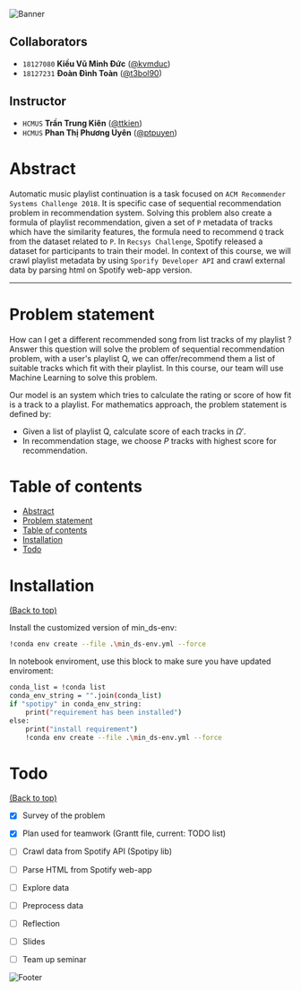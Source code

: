 <!-- Add banner here -->
![Banner](https://i.imgur.com/j4SyTWD.png)



## Collaborators
- `18127080` **Kiều Vũ Minh Đức** ([@kvmduc](https://github.com/kvmduc))
- `18127231` **Đoàn Đình Toàn** ([@t3bol90](https://github.com/t3bol90))
## Instructor
- `HCMUS` **Trần Trung Kiên** ([@ttkien](ttkien@fit.hcmus.edu.vn))
- `HCMUS` **Phan Thị Phương Uyên** ([@ptpuyen](ptpuyen@fit.hcmus.edu.vn))

# Abstract

Automatic music playlist continuation is a task focused on `ACM Recommender Systems Challenge 2018`. It is specific case of sequential recommendation problem in recommendation system. Solving this problem also create a formula of playlist recommendation, given a set of `P` metadata of tracks which have the similarity features, the formula need to recommend `Q` track from the dataset related to `P`. In `Recsys Challenge`, Spotify released a dataset for participants to train their model. In context of this course, we will crawl playlist metadata by using `Sporify Developer API` and crawl external  data by parsing html on Spotify web-app version.

---
<div style="page-break-after: always"></div>

# Problem statement
How can I get a different recommended song from list tracks of my playlist ? Answer this question will solve the problem of sequential recommendation problem, with a user's playlist Q, we can offer/recommend them a list of suitable tracks which fit with their playlist. In this course, our team will use Machine Learning to solve this problem.

Our model is an system which tries to calculate the rating or score of how fit is a track to a playlist. For mathematics approach, the problem statement is defined by:
- Given a list of playlist Q, calculate score of each tracks in $\Omega'$.
- In recommendation stage, we choose $P$ tracks with highest score for recommendation.

# Table of contents

- [Abstract](#abstract)
- [Problem statement](#problem-statement)
- [Table of contents](#table-of-contents)
- [Installation](#installation)
- [Todo](#todo)

# Installation
[(Back to top)](#table-of-contents)

Install the customized version of min_ds-env:
```bash
!conda env create --file .\min_ds-env.yml --force
```
In notebook enviroment, use this block to make sure you have updated enviroment:
```bash
conda_list = !conda list
conda_env_string = "".join(conda_list)
if "spotipy" in conda_env_string:
    print("requirement has been installed")
else:
    print("install requirement")
    !conda env create --file .\min_ds-env.yml --force
```

<!-- (remove in final submission) -->
# Todo 
[(Back to top)](#table-of-contents)

- [x] Survey of the problem
- [x] Plan used for teamwork (Grantt file, current: TODO list) 
- [ ] Crawl data from Spotify API (Spotipy lib)
- [ ] Parse HTML from Spotify web-app
- [ ] Explore data 
- [ ] Preprocess data
- [ ] Reflection
- [ ] Slides
- [ ] Team up seminar


![Footer](https://i.imgur.com/PSMD4pJ.png)
